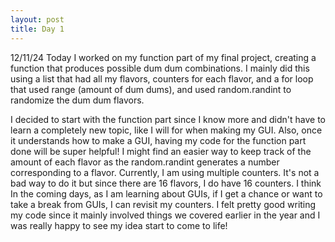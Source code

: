 ```yaml
---
layout: post
title: Day 1
---
```


12/11/24
Today I worked on my function part of my final project, creating a function that produces possible dum dum combinations. I mainly did this using a list that had all my flavors, counters for each flavor, and a for loop that used range (amount of dum dums), and used random.randint to randomize the dum dum flavors.  

I decided to start with the function part since I know more and didn't have to learn a completely new topic, like I will for when making my GUI. Also, once it understands how to make a GUI, having my code for the function part done will be super helpful! I might find an easier way to keep track of the amount of each flavor as the random.randint generates a number corresponding to a flavor. Currently, I am using multiple counters. It's not a bad way to do it but since there are 16 flavors, I do have 16 counters. I think In the coming days, as I am learning about GUIs, if I get a chance or want to take a break from GUIs, I can revisit my counters. I felt pretty good writing my code since it mainly involved things we covered earlier in the year and I was really happy to see my idea start to come to life! 
